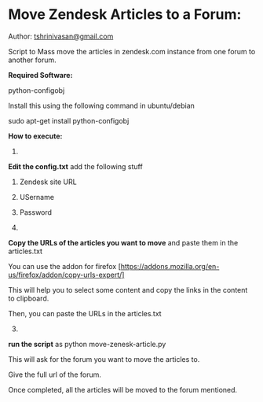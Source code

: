 Move Zendesk Articles to a Forum:
================================


Author: tshrinivasan@gmail.com


Script to Mass move the articles in zendesk.com instance
from one forum to another forum.



**Required Software:**

python-configobj

Install this using the following command in ubuntu/debian

sudo apt-get install python-configobj




**How to execute:**


1.
**Edit the config.txt**
add the following stuff

1. Zendesk site URL
2. USername
3. Password

2.
**Copy the URLs of the articles you want to move** and
paste them in the articles.txt

You can use the addon for firefox 
[https://addons.mozilla.org/en-us/firefox/addon/copy-urls-expert/]

This will help you to select some content and copy the links in the content to clipboard.

Then, you can paste the URLs in the articles.txt

3.
**run the script** as
python move-zenesk-article.py

This will ask for the forum you want to move the articles to.

Give the full url of the forum.

Once completed, all the articles will be moved to the forum mentioned.
